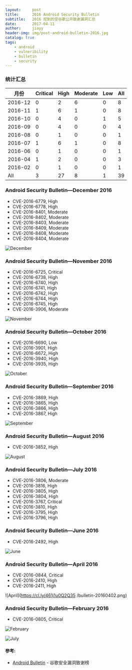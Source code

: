 ```yaml
---
layout:     post
title:      2016 Android Security Bulletin
subtitle:   2016 挖到的受谷歌公开致谢漏洞汇总 
date:       2017-04-11
author:     jiayy
header-img: img/post-android-bulletin-2016.jpg
catalog: true
tags:
    - android
    - vulneribility
    - bulletin
    - security
---
```


### 统计汇总

<table><thead>
<tr>
<th>月份</th>
<th>Critical</th>
<th>High</th>
<th>Moderate</th>
<th>Low</th>
<th>All</th>
</tr>
</thead><tbody>
<tr>
<td>2016-12</td>
<td>0</td>
<td>2</td>
<td>6</td>
<td>0</td>
<td>8</td>
</tr>
<tr>
<td>2016-11</td>
<td>1</td>
<td>6</td>
<td>1</td>
<td>0</td>
<td>8</td>
</tr>
<tr>
<td>2016-10</td>
<td>0</td>
<td>4</td>
<td>0</td>
<td>1</td>
<td>5</td>
</tr>
<tr>
<td>2016-09</td>
<td>0</td>
<td>4</td>
<td>0</td>
<td>0</td>
<td>4</td>
</tr>
<tr>
<td>2016-08</td>
<td>0</td>
<td>1</td>
<td>0</td>
<td>0</td>
<td>1</td>
</tr>
<tr>
<td>2016-07</td>
<td>1</td>
<td>6</td>
<td>1</td>
<td>0</td>
<td>8</td>
</tr>
<tr>
<td>2016-06</td>
<td>0</td>
<td>1</td>
<td>0</td>
<td>0</td>
<td>1</td>
</tr>
<tr>
<td>2016-04</td>
<td>1</td>
<td>2</td>
<td>0</td>
<td>0</td>
<td>3</td>
</tr>
<tr>
<td>2016-02</td>
<td>0</td>
<td>1</td>
<td>0</td>
<td>0</td>
<td>1</td>
</tr>
<tr>
<td>All</td>
<td>3</td>
<td>27</td>
<td>8</td>
<td>1</td>
<td>39</td>
</tr>
</tbody></table>


### Android Security Bulletin—December 2016

* CVE-2016-6779, High
* CVE-2016-6778, High
* CVE-2016-8401, Moderate
* CVE-2016-8402, Moderate
* CVE-2016-8403, Moderate
* CVE-2016-8409, Moderate
* CVE-2016-8408, Moderate
* CVE-2016-8404, Moderate

![December](https://cl.ly/0j3E37474018/bulletin-20161201.png)

### Android Security Bulletin—November 2016

* CVE-2016-6725, Critical
* CVE-2016-6738, High 
* CVE-2016-6740, High 
* CVE-2016-6741, High 
* CVE-2016-6742, High 
* CVE-2016-6744, High 
* CVE-2016-6745, High 
* CVE-2016-3906, Moderate

![November](https://cl.ly/2X2J0Z2O3w2H/bulletin-20161101.png)

### Android Security Bulletin—October 2016

* CVE-2016-6690, Low
* CVE-2016-3901, High 
* CVE-2016-6672, High 
* CVE-2016-3940, High 
* CVE-2016-3935, High

![October](https://cl.ly/0T2r250n250S/bulletin-20161001.png)

### Android Security Bulletin—September 2016

* CVE-2016-3869, High 
* CVE-2016-3865, High 
* CVE-2016-3866, High 
* CVE-2016-3867, High

![September](https://cl.ly/3A0z162I3g27/bulletin-20160901.png)

### Android Security Bulletin—August 2016

* CVE-2016-3852, High

![August](https://cl.ly/0W36063P1m3j/bulletin-20160801.png)

### Android Security Bulletin—July 2016

* CVE-2016-3806, Moderate
* CVE-2016-3816, High 
* CVE-2016-3805, High 
* CVE-2016-3804, High 
* CVE-2016-3767, Critical
* CVE-2016-3810, High 
* CVE-2016-3795, High 
* CVE-2016-3796, High

### Android Security Bulletin—June 2016

* CVE-2016-2492, High

![June](https://cl.ly/152G0O0t1W2p/bulletin-20160601.png)

### Android Security Bulletin—April 2016

* CVE-2016-0844, Critical
* CVE-2016-2410, High
* CVE-2016-2411, High

![April](https://cl.ly/461j1u0Q2Q35 /bulletin-20160402.png)

### Android Security Bulletin—February 2016

* CVE-2016-0805, Critical

![February](https://cl.ly/1Z3J1i0N1X3x/bulletin-20160201.png)


![July](https://cl.ly/2h3x161o3U35/bulletin-20160701.png)

#### 参考:

- [Android Bulletin](https://source.android.com/security/bulletin/) - 谷歌安全漏洞致谢榜

